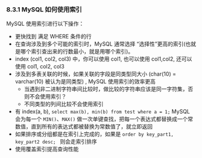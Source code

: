 ### 8.3.1 MySQL 如何使用索引

MySQL 使用索引进行以下操作：

+ 更快找到 满足 WHERE 条件的行
+ 在查询涉及到多个可能的索引时，MySQL 通常选择 “选择性”更高的索引(也就是哪个索引查出来的行数最小，就是用哪个索引)。
+ index (col1, col2, col3) 中，你可以使用 col1, 也可以使用 col1,col2, 还可以使用 col1, col2, col3
+ 涉及到多表关联的时候，如果关联的字段是同类型同大小 (char(10) = varchar(10) 被认为是同类型) , MySQL 使用索引的效率更高
  + 当遇到非二进制字符串间比较时，做比较的字符串应该是同一字符集，否则不会使用索引？
  + 不同类型的列间比较不会使用索引
+ 有 index(a, b), `select max(b), min(b) from test where a = 1;` MySQL 会为每一个 `MIN()`、`MAX()` 做一次单键查找，把每一个表达式都替换成一个常数值，直到所有的表达式都被替换为常数值了，就立即返回
+ 如果排序或分组都是在索引上完成的，如果是 `order by key_part1, key_part2 desc; ` 则会走索引排序
+ 使用覆盖索引提高查询性能

